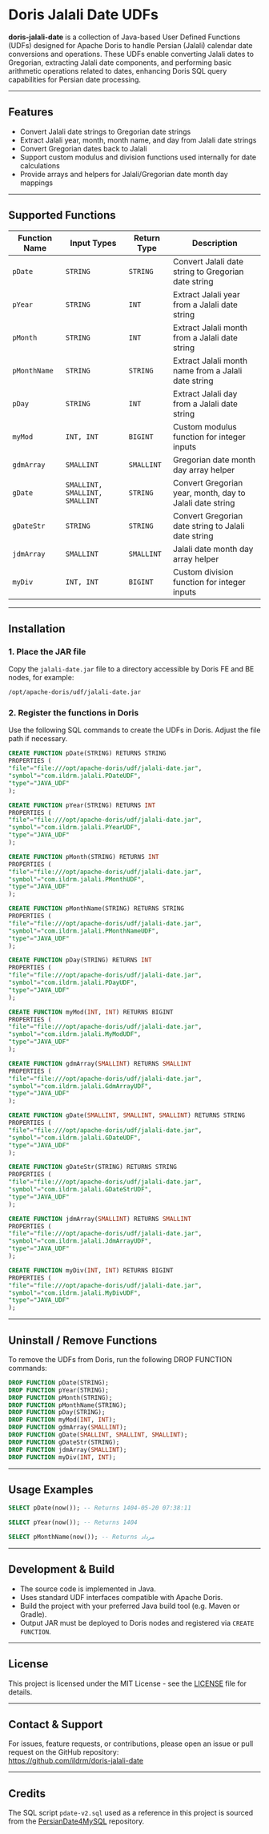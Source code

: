 
# Doris Jalali Date UDFs

**doris-jalali-date** is a collection of Java-based User Defined Functions (UDFs) designed for Apache Doris to handle Persian (Jalali) calendar date conversions and operations. These UDFs enable converting Jalali dates to Gregorian, extracting Jalali date components, and performing basic arithmetic operations related to dates, enhancing Doris SQL query capabilities for Persian date processing.

---

## Features

- Convert Jalali date strings to Gregorian date strings
- Extract Jalali year, month, month name, and day from Jalali date strings
- Convert Gregorian dates back to Jalali
- Support custom modulus and division functions used internally for date calculations
- Provide arrays and helpers for Jalali/Gregorian date month day mappings

---

## Supported Functions

| Function Name | Input Types           | Return Type | Description                            |
|---------------|----------------------|-------------|------------------------------------|
| `pDate`       | `STRING`             | `STRING`    | Convert Jalali date string to Gregorian date string |
| `pYear`       | `STRING`             | `INT`       | Extract Jalali year from a Jalali date string |
| `pMonth`      | `STRING`             | `INT`       | Extract Jalali month from a Jalali date string |
| `pMonthName`  | `STRING`             | `STRING`    | Extract Jalali month name from a Jalali date string |
| `pDay`        | `STRING`             | `INT`       | Extract Jalali day from a Jalali date string |
| `myMod`       | `INT, INT`           | `BIGINT`    | Custom modulus function for integer inputs |
| `gdmArray`    | `SMALLINT`           | `SMALLINT`  | Gregorian date month day array helper |
| `gDate`       | `SMALLINT, SMALLINT, SMALLINT` | `STRING` | Convert Gregorian year, month, day to Jalali date string |
| `gDateStr`    | `STRING`             | `STRING`    | Convert Gregorian date string to Jalali date string |
| `jdmArray`    | `SMALLINT`           | `SMALLINT`  | Jalali date month day array helper |
| `myDiv`       | `INT, INT`           | `BIGINT`    | Custom division function for integer inputs |

---

## Installation

### 1. Place the JAR file

Copy the `jalali-date.jar` file to a directory accessible by Doris FE and BE nodes, for example:

```bash
/opt/apache-doris/udf/jalali-date.jar
```

### 2. Register the functions in Doris

Use the following SQL commands to create the UDFs in Doris. Adjust the file path if necessary.

```sql
CREATE FUNCTION pDate(STRING) RETURNS STRING
PROPERTIES (
"file"="file:///opt/apache-doris/udf/jalali-date.jar",
"symbol"="com.ildrm.jalali.PDateUDF",
"type"="JAVA_UDF"
);

CREATE FUNCTION pYear(STRING) RETURNS INT
PROPERTIES (
"file"="file:///opt/apache-doris/udf/jalali-date.jar",
"symbol"="com.ildrm.jalali.PYearUDF",
"type"="JAVA_UDF"
);

CREATE FUNCTION pMonth(STRING) RETURNS INT
PROPERTIES (
"file"="file:///opt/apache-doris/udf/jalali-date.jar",
"symbol"="com.ildrm.jalali.PMonthUDF",
"type"="JAVA_UDF"
);

CREATE FUNCTION pMonthName(STRING) RETURNS STRING
PROPERTIES (
"file"="file:///opt/apache-doris/udf/jalali-date.jar",
"symbol"="com.ildrm.jalali.PMonthNameUDF",
"type"="JAVA_UDF"
);

CREATE FUNCTION pDay(STRING) RETURNS INT
PROPERTIES (
"file"="file:///opt/apache-doris/udf/jalali-date.jar",
"symbol"="com.ildrm.jalali.PDayUDF",
"type"="JAVA_UDF"
);

CREATE FUNCTION myMod(INT, INT) RETURNS BIGINT
PROPERTIES (
"file"="file:///opt/apache-doris/udf/jalali-date.jar",
"symbol"="com.ildrm.jalali.MyModUDF",
"type"="JAVA_UDF"
);

CREATE FUNCTION gdmArray(SMALLINT) RETURNS SMALLINT
PROPERTIES (
"file"="file:///opt/apache-doris/udf/jalali-date.jar",
"symbol"="com.ildrm.jalali.GdmArrayUDF",
"type"="JAVA_UDF"
);

CREATE FUNCTION gDate(SMALLINT, SMALLINT, SMALLINT) RETURNS STRING
PROPERTIES (
"file"="file:///opt/apache-doris/udf/jalali-date.jar",
"symbol"="com.ildrm.jalali.GDateUDF",
"type"="JAVA_UDF"
);

CREATE FUNCTION gDateStr(STRING) RETURNS STRING
PROPERTIES (
"file"="file:///opt/apache-doris/udf/jalali-date.jar",
"symbol"="com.ildrm.jalali.GDateStrUDF",
"type"="JAVA_UDF"
);

CREATE FUNCTION jdmArray(SMALLINT) RETURNS SMALLINT
PROPERTIES (
"file"="file:///opt/apache-doris/udf/jalali-date.jar",
"symbol"="com.ildrm.jalali.JdmArrayUDF",
"type"="JAVA_UDF"
);

CREATE FUNCTION myDiv(INT, INT) RETURNS BIGINT
PROPERTIES (
"file"="file:///opt/apache-doris/udf/jalali-date.jar",
"symbol"="com.ildrm.jalali.MyDivUDF",
"type"="JAVA_UDF"
);
```

---

## Uninstall / Remove Functions

To remove the UDFs from Doris, run the following DROP FUNCTION commands:

```sql
DROP FUNCTION pDate(STRING);
DROP FUNCTION pYear(STRING);
DROP FUNCTION pMonth(STRING);
DROP FUNCTION pMonthName(STRING);
DROP FUNCTION pDay(STRING);
DROP FUNCTION myMod(INT, INT);
DROP FUNCTION gdmArray(SMALLINT);
DROP FUNCTION gDate(SMALLINT, SMALLINT, SMALLINT);
DROP FUNCTION gDateStr(STRING);
DROP FUNCTION jdmArray(SMALLINT);
DROP FUNCTION myDiv(INT, INT);
```

---

## Usage Examples

```sql
SELECT pDate(now()); -- Returns 1404-05-20 07:38:11

SELECT pYear(now()); -- Returns 1404

SELECT pMonthName(now()); -- Returns مرداد
```

---

## Development & Build

- The source code is implemented in Java.
- Uses standard UDF interfaces compatible with Apache Doris.
- Build the project with your preferred Java build tool (e.g. Maven or Gradle).
- Output JAR must be deployed to Doris nodes and registered via `CREATE FUNCTION`.

---

## License

This project is licensed under the MIT License - see the [LICENSE](LICENSE) file for details.

---

## Contact & Support

For issues, feature requests, or contributions, please open an issue or pull request on the GitHub repository:  
https://github.com/ildrm/doris-jalali-date

---

## Credits

The SQL script `pdate-v2.sql` used as a reference in this project is sourced from the [PersianDate4MySQL](https://github.com/zoghal/PersianDate4MySQL) repository.